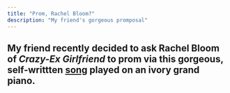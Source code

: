 ```yaml
---
title: "Prom, Rachel Bloom?"
description: "My friend's gorgeous promposal"
---
```


## My friend recently decided to ask Rachel Bloom of *Crazy-Ex Girlfriend* to prom via this gorgeous, self-writtten [song](https://youtu.be/GYEBWg7WCsU) played on an ivory grand piano.
